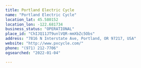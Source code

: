```yaml
---
title: Portland Electric Cycle
name: "Portland Electric Cycle"
location_lat: 45.580152
location_lon: -122.681734
business_status: "OPERATIONAL"
place_id: "ChIJQ11JT9unlVQR-mmXbZc5Obs"
address: "7816 N Interstate Ave, Portland, OR 97217, USA"
website: "http://www.pxcycle.com/"
phone: "(971) 212-7706"
ogsearched: "2022-01-04"

---
```

